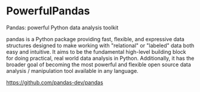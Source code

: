 # PowerfulPandas
Pandas: powerful Python data analysis toolkit

pandas is a Python package providing fast, flexible, and expressive data structures designed to make working with "relational" or
"labeled" data both easy and intuitive. It aims to be the fundamental high-level building block for doing practical, real world data
analysis in Python. Additionally, it has the broader goal of becoming the most powerful and flexible open source
data analysis / manipulation tool available in any language.

https://github.com/pandas-dev/pandas
